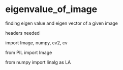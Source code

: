 # eigenvalue_of_image
finding eigen value and eigen vector of a given image



headers needed



import Image, numpy, cv2, cv

from PIL import Image

from numpy import linalg as LA
